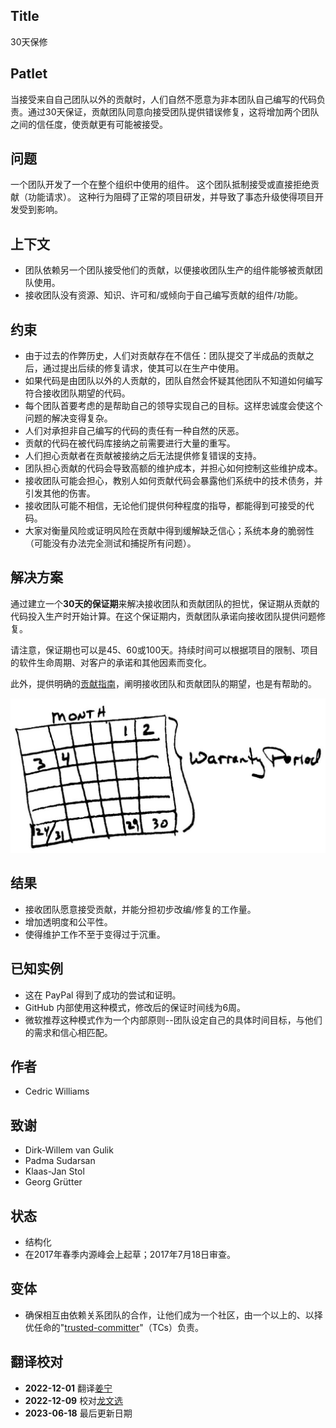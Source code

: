 ## Title

30天保修

## Patlet

当接受来自自己团队以外的贡献时，人们自然不愿意为非本团队自己编写的代码负责。通过30天保证，贡献团队同意向接受团队提供错误修复，这将增加两个团队之间的信任度，使贡献更有可能被接受。

## 问题

一个团队开发了一个在整个组织中使用的组件。 这个团队抵制接受或直接拒绝贡献（功能请求）。 这种行为阻碍了正常的项目研发，并导致了事态升级使得项目开发受到影响。

## 上下文

- 团队依赖另一个团队接受他们的贡献，以便接收团队生产的组件能够被贡献团队使用。
- 接收团队没有资源、知识、许可和/或倾向于自己编写贡献的组件/功能。

## 约束

- 由于过去的作弊历史，人们对贡献存在不信任：团队提交了半成品的贡献之后，通过提出后续的修复请求，使其可以在生产中使用。
- 如果代码是由团队以外的人贡献的，团队自然会怀疑其他团队不知道如何编写符合接收团队期望的代码。
- 每个团队首要考虑的是帮助自己的领导实现自己的目标。这样忠诚度会使这个问题的解决变得复杂。
- 人们对承担非自己编写的代码的责任有一种自然的厌恶。
- 贡献的代码在被代码库接纳之前需要进行大量的重写。
- 人们担心贡献者在贡献被接纳之后无法提供修复错误的支持。
- 团队担心贡献的代码会导致高额的维护成本，并担心如何控制这些维护成本。
- 接收团队可能会担心，教别人如何贡献代码会暴露他们系统中的技术债务，并引发其他的伤害。
- 接收团队可能不相信，无论他们提供何种程度的指导，都能得到可接受的代码。
- 大家对衡量风险或证明风险在贡献中得到缓解缺乏信心；系统本身的脆弱性（可能没有办法完全测试和捕捉所有问题）。

## 解决方案

通过建立一个**30天的保证期**来解决接收团队和贡献团队的担忧，保证期从贡献的代码投入生产时开始计算。在这个保证期内，贡献团队承诺向接收团队提供问题修复。

请注意，保证期也可以是45、60或100天。持续时间可以根据项目的限制、项目的软件生命周期、对客户的承诺和其他因素而变化。

此外，提供明确的[贡献指南](./base-documentation.md)，阐明接收团队和贡献团队的期望，也是有帮助的。

![30天保修](../../../assets/img/thirtydaywarranty.jpg)

## 结果

- 接收团队愿意接受贡献，并能分担初步改编/修复的工作量。
- 增加透明度和公平性。
- 使得维护工作不至于变得过于沉重。

## 已知实例

- 这在 PayPal 得到了成功的尝试和证明。
- GitHub 内部使用这种模式，修改后的保证时间线为6周。
- 微软推荐这种模式作为一个内部原则--团队设定自己的具体时间目标，与他们的需求和信心相匹配。

## 作者

- Cedric Williams

## 致谢

- Dirk-Willem van Gulik
- Padma Sudarsan
- Klaas-Jan Stol
- Georg Grütter

## 状态

* 结构化
* 在2017年春季内源峰会上起草；2017年7月18日审查。

## 变体

- 确保相互由依赖关系团队的合作，让他们成为一个社区，由一个以上的、以择优任命的"[trusted-committer](./trusted-committer.md)"（TCs）负责。

## 翻译校对

* **2022-12-01** 翻译[姜宁](https://github.com/willemjiang)
* **2022-12-09** 校对[龙文选](https://github.com/hncslwx)
* **2023-06-18** 最后更新日期
